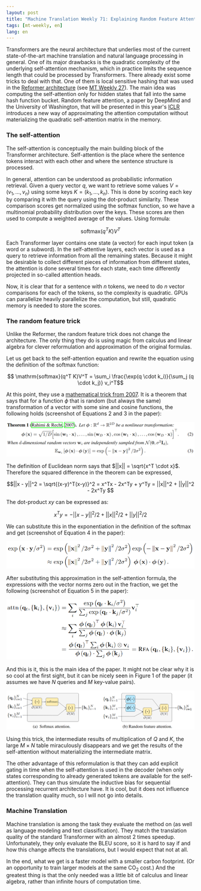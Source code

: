 ```yaml
---
layout: post
title: "Machine Translation Weekly 71: Explaining Random Feature Attention"
tags: [mt-weekly, en]
lang: en
---
```


Transformers are the neural architecture that underlies most of the current
state-of-the-art machine translation and natural language processing in
general. One of its major drawbacks is the quadratic complexity of the
underlying self-attention mechanism, which in practice limits the sequence
length that could be processed by Transformers. There already exist some tricks
to deal with that. One of them is local sensitive hashing that was used in the
[Reformer architecture](https://arxiv.org/abs/2001.04451) (see [MT Weekly
27](/2020/01/31/MT-Weekly-Reformer.html)). The main idea was computing the
self-attention only for hidden states that fall into the same hash function
bucket. Random feature attention, a paper by DeepMind and the University of
Washington, that will be presented in this year's
[ICLR](https://iclr.cc/Conferences/2021) introduces a new way of approximating
the attention computation without materializing the quadratic self-attention
matrix in the memory.

### The self-attention

The self-attention is conceptually the main building block of the Transformer
architecture. Self-attention is the place where the sentence tokens interact
with each other and where the sentence structure is processed.

In general, attention can be understood as probabilistic information retrieval.
Given a query vector $q$, we want to retrieve some values $V = (v_1, \ldots,
v_n)$ using some keys $K = (k_1, \ldots, k_n)$. This is done by scoring each
key by comparing it with the query using the dot-product similarity. These
comparison scores get normalized using the softmax function, so we have a
multinomial probability distribution over the keys. These scores are then used
to compute a weighted average of the values. Using formula:

$$ \mathrm{softmax}(q^T K)V^T $$

Each Transformer layer contains one state (a vector) for each input token (a
word or a subword). In the self-attentive layers, each vector is used as a
query to retrieve information from all the remaining states. Because it might
be desirable to collect different pieces of information from different states,
the attention is done several times for each state, each time differently
projected in so-called attention heads.

Now, it is clear that for a sentence with $n$ tokens, we need to do $n$ vector
comparisons for each of the tokens, so the complexity is quadratic. GPUs can
parallelize heavily parallelize the computation, but still, quadratic memory is
needed to store the scores.

### The random feature trick

Unlike the Reformer, the random feature trick does not change the architecture.
The only thing they do is using magic from calculus and linear algebra for
clever reformulation and approximation of the original formulas.

Let us get back to the self-attention equation and rewrite the equation using
the definition of the softmax function:

$$ \mathrm{softmax}(q^T K)V^T = \sum_i \frac{\exp(q \cdot k_i)}{\sum_j (q \cdot k_j)} v_i^T$$

At this point, they use a [mathematical trick from
2007](https://proceedings.neurips.cc/paper/2007/file/013a006f03dbc5392effeb8f18fda755-Paper.pdf).
It is a theorem that says that for a function $\phi$ that is random (but always
the same) transformation of a vector with some sine and cosine functions, the
following holds (screenshot of Equations 2 and 3 in the paper):

![The approximation theorem, Eq. 2 and 3](/assets/MT-Weekly-71/eq_theorem.png)

The definition of Euclidean norm says that $||x|| = \sqrt{x^T \cdot x}$.
Therefore the squared difference in the theorem can be expressed,

$$||x - y||^2 = \sqrt{(x-y)^T(x-y)}^2 = x^Tx - 2x^Ty + y^Ty = ||x||^2 + ||y||^2 - 2x^Ty $$

The dot-product $xy$ can be expressed as:

$$ x^T y = -||x - y||^2 / 2 + ||x||^2 / 2 + ||y||^2 / 2  $$

We can substitute this in the exponentiation in the definition of the softmax
and get (screenshot of Equation 4 in the paper):

![Substitute norm definition, Eq. 4](/assets/MT-Weekly-71/substitute.png)

After substituting this approximation in the self-attention formula, the
expressions with the vector norms zero out in the fraction, we get the
following (screenshot of Equation 5 in the paper):

![Final formula, Eq. 5](/assets/MT-Weekly-71/final_formula.png)

And this is it, this is the main idea of the paper. It might not be clear why
it is so cool at the first sight, but it can be nicely seen in Figure 1 of the
paper (it assumes we have $N$ queries and $M$ key-value pairs).

![Computation scheme](/assets/MT-Weekly-71/scheme.png)

Using this trick, the intermediate results of multiplication of $Q$ and $K$,
the large $M \times N$ table miraculously disappears and we get the results of
the self-attention without materializing the intermediate matrix.

The other advantage of this reformulation is that they can add explicit gating
in time when the self-attention is used in the decoder (when only states
corresponding to already generated tokens are available for the
self-attention). They can thus simulate the inductive bias for sequential
processing recurrent architecture have. It is cool, but it does not influence
the translation quality much, so I will not go into details.

### Machine Translation

Machine translation is among the task they evaluate the method on (as well as
language modeling and text classification). They match the translation quality
of the standard Transformer with an almost 2 times speedup. Unfortunately, they
only evaluate the BLEU score, so it is hard to say if and how this change
affects the translations, but I would expect that not at all.

In the end, what we get is a faster model with a smaller carbon footprint. (Or
an opportunity to train larger models at the same CO<sub>2</sub> cost.) And the
greatest thing is that the only needed was a little bit of calculus and linear
algebra, rather than infinite hours of computation time.
